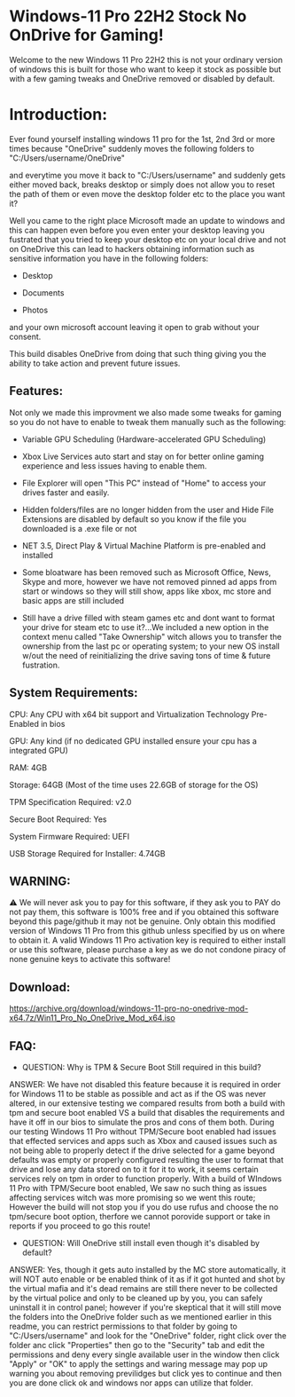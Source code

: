# Windows-11 Pro 22H2 Stock No OnDrive for Gaming! #

Welcome to the new Windows 11 Pro 22H2 this is not your ordinary version of windows this is built for those who want to keep it stock as possible but with a few gaming tweaks and OneDrive removed or disabled by default.

# Introduction: #

Ever found yourself installing windows 11 pro for the 1st, 2nd 3rd or more times because "OneDrive" suddenly moves the following folders to "C:/Users/username/OneDrive"

and everytime you move it back to "C:/Users/username" and suddenly gets either moved back, breaks desktop or simply does not allow you to reset the path of them or even move the desktop folder etc to the place you want it?

Well you came to the right place Microsoft made an update to windows and this can happen even before you even enter your desktop leaving you fustrated that you tried to keep your desktop etc on your local drive and not on OneDrive this can lead to hackers obtaining information such as sensitive information you have in the following folders:

- Desktop

- Documents

- Photos

and your own microsoft account leaving it open to grab without your consent.

This build disables OneDrive from doing that such thing giving you the ability to take action and prevent future issues.

## Features: ##

Not only we made this improvment we also made some tweaks for gaming so you do not have to enable to tweak them manually such as the following:

- Variable GPU Scheduling (Hardware-accelerated GPU Scheduling)

- Xbox Live Services auto start and stay on for better online gaming experience and less issues having to enable them.

- File Explorer will open "This PC" instead of "Home" to access your drives faster and easily.

- Hidden folders/files are no longer hidden from the user and Hide File Extensions are disabled by default so you know if the file you downloaded is a .exe file or not

- NET 3.5, Direct Play & Virtual Machine Platform is pre-enabled and installed

- Some bloatware has been removed such as Microsoft Office, News, Skype and more, however we have not removed pinned ad apps from start or windows so they will still show, apps like xbox, mc store and basic apps are still included

-  Still have a drive filled with steam games etc and dont want to format your drive for steam etc to use it?...We included a new option in the context menu called "Take Ownership" witch allows you to transfer the ownership from the last pc or operating system; to your new OS install w/out the need of reinitializing the drive saving tons of time & future fustration.

## System Requirements: ##

CPU: Any CPU with x64 bit support and Virtualization Technology Pre-Enabled in bios

GPU: Any kind (if no dedicated GPU installed ensure your cpu has a integrated GPU)

RAM: 4GB

Storage: 64GB (Most of the time uses 22.6GB of storage for the OS)

TPM Specification Required: v2.0

Secure Boot Required: Yes

System Firmware Required: UEFI

USB Storage Required for Installer: 4.74GB


## WARNING: ##

⚠️ We will never ask you to pay for this software, if they ask you to PAY do not pay them, this software is 100% free and if you obtained this software beyond this page/github it may not be genuine. Only obtain this modified version of Windows 11 Pro from this github unless specified by us on where to obtain it. A valid Windows 11 Pro activation key is required to either install or use this software, please purchase a key as we do not condone piracy of none genuine keys to activate this software!

## Download: ##

https://archive.org/download/windows-11-pro-no-onedrive-mod-x64.7z/Win11_Pro_No_OneDrive_Mod_x64.iso


## FAQ: ##

- QUESTION: Why is TPM & Secure Boot Still required in this build?

ANSWER: We have not disabled this feature because it is required in order for Windows 11 to be stable as possible and act as if the OS was never altered, in our extensive testing we compared results from both a build with tpm and secure boot enabled VS a build that disables the requirements and have it off in our bios to simulate the pros and cons of them both. During our testing Windows 11 Pro without TPM/Secure boot enabled had issues that effected services and apps such as Xbox and caused issues such as not being able to properly detect if the drive selected for a game beyond defaults was empty or properly configured resulting the user to format that drive and lose any data stored on to it for it to work, it seems certain services rely on tpm in order to function properly. With a build of WIndows 11 Pro with TPM/Secure boot enabled, We saw no such thing as issues affecting services witch was more promising so we went this route; However the build will not stop you if you do use rufus and choose the no tpm/secure boot option, therfore we cannot porovide support or take in reports if you proceed to go this route!


- QUESTION: Will OneDrive still install even though it's disabled by default?

ANSWER: Yes, though it gets auto installed by the MC store automatically, it will NOT auto enable or be enabled think of it as if it got hunted and shot by the virtual mafia and it's dead remains are still there never to be collected by the virtual police and only to be cleaned up by you, you can safely uninstall it in control panel; however if you're skeptical that it will still move the folders into the OneDrive folder such as we mentioned earlier in this readme, you can restrict permissions to that folder by going to "C:/Users/username" and look for the "OneDrive" folder, right click over the folder anc click "Properties" then go to the "Security" tab and edit the permissions and deny every single available user in the window then click "Apply" or "OK" to apply the settings and waring message may pop up warning you about removing previlidges but click yes to continue and then you are done click ok and windows nor apps can utilize that folder.
